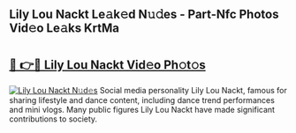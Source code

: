 ## Lily Lou Nackt Le𝚊k𝚎d N𝚞𝚍es - Part-Nfc Photos Vid𝚎o Le𝚊ks KrtMa

# <h2><a href="http://fb62zmd.evod.top/?m=Lily+Lou+Nackt">🔗 👉🔴 Lily Lou Nackt Vid𝚎o Ph𝚘t𝚘s</a></h2>

[![Lily Lou Nackt N𝚞d𝚎s](https://i.imgur.com/8V9OHl7.gif)](http://fb62zmd.evod.top/?m=Lily+Lou+Nackt)
Social media personality Lily Lou Nackt, famous for sharing lifestyle and dance content, including dance trend performances and mini vlogs. Many public figures Lily Lou Nackt have made significant contributions to society. 
